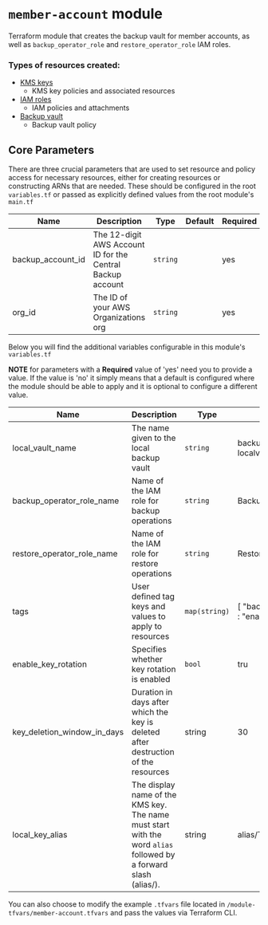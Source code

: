 # `member-account` module
Terraform module that creates the backup vault for member accounts, as well as `backup_operator_role` and `restore_operator_role` IAM roles.

### Types of resources created:
- [KMS keys](https://registry.terraform.io/providers/hashicorp/aws/latest/docs/resources/kms_key)
    - KMS key policies and associated resources
- [IAM roles](https://registry.terraform.io/providers/hashicorp/aws/latest/docs/resources/iam_role)
    - IAM policies and attachments
- [Backup vault](https://registry.terraform.io/providers/hashicorp/aws/latest/docs/resources/backup_vault)
    - Backup vault policy

## Core Parameters

There are three crucial parameters that are used to set resource and policy access for necessary resources, either for creating resources or constructing ARNs that are needed. These should be configured in the root `variables.tf` or passed as explicitly defined values from the root module's `main.tf`

| Name | Description | Type | Default | Required |
| ---- | ----------- | ---- | ------- | -------- |
| backup_account_id | The 12-digit AWS Account ID for the Central Backup account | `string` | | yes |
| org_id | The ID of your AWS Organizations org | `string` | | yes |

Below you will find the additional variables configurable in this module's `variables.tf`

**NOTE** for parameters with a **Required** value of 'yes' need you to provide a value. If the value is 'no' it simply means that a default is configured where the module should be able to apply and it is optional to configure a different value.

| Name | Description | Type | Default | Required |
| ---- | ------------|------|---------|----------|
| local_vault_name | The name given to the local backup vault | `string` | backup-terraform-localvault | no |
| backup_operator_role_name | Name of the IAM role for backup operations | `string` | BackupOperatorRole | no |
| restore_operator_role_name | Name of the IAM role for restore operations | `string` | RestoreOperatorRole| no |
| tags | User defined tag keys and values to apply to resources | `map(string)` | [ "backup-terraform" : "enabled" ] | no |
| enable_key_rotation | Specifies whether key rotation is enabled | `bool` | tru | no |
| key_deletion_window_in_days | Duration in days after which the key is deleted after destruction of the resources | string | 30 | no |
| local_key_alias | The display name of the KMS key. The name must start with the word `alias` followed by a forward slash (alias/). | string | alias/TFLocalVaultKey | no |


You can also choose to modify the example `.tfvars` file located in `/module-tfvars/member-account.tfvars` and pass the values via Terraform CLI.